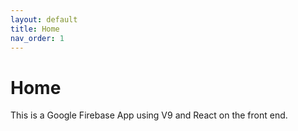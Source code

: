 ```yaml
---
layout: default
title: Home
nav_order: 1
---
```


# Home

This is a Google Firebase App using V9 and React on the front end.
